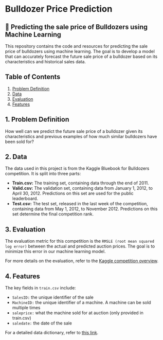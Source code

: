 # Bulldozer Price Prediction

## 🚜 Predicting the sale price of Bulldozers using Machine Learning

This repository contains the code and resources for predicting the sale price of bulldozers using machine learning. The goal is to develop a model that can accurately forecast the future sale price of a bulldozer based on its characteristics and historical sales data.

## Table of Contents
1. [Problem Definition](#1-problem-definition)
2. [Data](#2-data)
3. [Evaluation](#3-evaluation)
4. [Features](#4-features)

## 1. Problem Definition

How well can we predict the future sale price of a bulldozer given its characteristics and previous examples of how much similar bulldozers have been sold for?

## 2. Data

The data used in this project is from the Kaggle Bluebook for Bulldozers competition. It is split into three parts:

- **Train.csv:** The training set, containing data through the end of 2011.
- **Valid.csv:** The validation set, containing data from January 1, 2012, to April 30, 2012. Predictions on this set are used for the public leaderboard.
- **Test.csv:** The test set, released in the last week of the competition, containing data from May 1, 2012, to November 2012. Predictions on this set determine the final competition rank.

## 3. Evaluation

The evaluation metric for this competition is the `RMSLE (root mean squared log error)` between the actual and predicted auction prices. The goal is to minimize this error in our machine learning model.

For more details on the evaluation, refer to the [Kaggle competition overview](https://www.kaggle.com/competitions/bluebook-for-bulldozers/overview).

## 4. Features

The key fields in `train.csv` include:

- `SalesID:` the unique identifier of the sale
- `MachineID:` the unique identifier of a machine. A machine can be sold multiple times
- `saleprice:` what the machine sold for at auction (only provided in train.csv)
- `saledate:` the date of the sale

For a detailed data dictionary, refer to [this link](https://docs.google.com/spreadsheets/d/16jXqzqUlLUxjwWLY12LDwDyWFQqSk_lqR-0ZarQQcuM/edit?usp=sharing).
